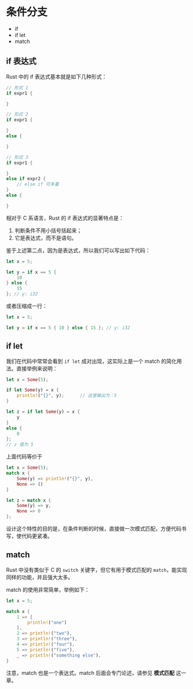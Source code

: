 # 条件分支

- if
- if let
- match

## if 表达式

Rust 中的 if 表达式基本就是如下几种形式：

```rust
// 形式 1
if expr1 {

}

// 形式 2
if expr1 {

}
else {

}

// 形式 3
if expr1 {

}
else if expr2 {
    // else if 可多重
}
else {

}

```

相对于 C 系语言，Rust 的 if 表达式的显著特点是：

1. 判断条件不用小括号括起来；
2. 它是表达式，而不是语句。

鉴于上述第二点，因为是表达式，所以我们可以写出如下代码：

```rust
let x = 5;

let y = if x == 5 {
    10
} else {
    15
}; // y: i32
```

或者压缩成一行：

```rust
let x = 5;

let y = if x == 5 { 10 } else { 15 }; // y: i32
```

## if let

我们在代码中常常会看到 `if let` 成对出现，这实际上是一个 match 的简化用法。直接举例来说明：

```rust
let x = Some(5);

if let Some(y) = x {
    println!("{}", y);      // 这里输出为：5    
}

let z = if let Some(y) = x {
    y      
}
else {
    0
};
// z 值为 5    

```

上面代码等价于

```rust
let x = Some(5);
match x {
    Some(y) => println!("{}", y),
    None => ()    
}

let z = match x {
    Some(y) => y,
    None => 0
};
```

设计这个特性的目的是，在条件判断的时候，直接做一次模式匹配，方便代码书写，使代码更紧凑。

## match

Rust 中没有类似于 C 的 `switch` 关键字，但它有用于模式匹配的 `match`，能实现同样的功能，并且强大太多。

match 的使用非常简单，举例如下：

```rust
let x = 5;

match x {
    1 => {
        println!("one")
    },
    2 => println!("two"),
    3 => println!("three"),
    4 => println!("four"),
    5 => println!("five"),
    _ => println!("something else"),
}
```
注意，match 也是一个表达式。match 后面会专门论述，请参见 **模式匹配** 这一章。

